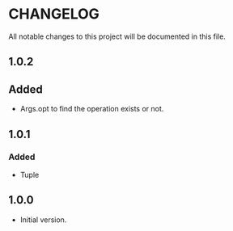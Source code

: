 # CHANGELOG

All notable changes to this project will be documented in this file.

## 1.0.2

## Added

- Args.opt to find the operation exists or not.

## 1.0.1

### Added

- Tuple


## 1.0.0

- Initial version.
